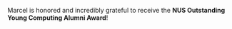 Marcel is honored and incredibly grateful to receive the <b>NUS Outstanding Young Computing Alumni Award</b>!

